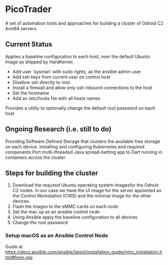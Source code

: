 # PicoTrader

A set of automation tools and approaches for building a cluster of Odroid C2 Arm64 servers. 

## Current Status

Applies a baseline configuration to each host, over the default Ubuntu image as shipped by HardKernel.
- Add user 'sysman' with sudo rights, as the ansible admin user
- Add ssh keys from current user on control host
- Disallow ssh directly to root
- Install a firewall and allow only ssh inbound connections to the host
- Set the hostname 
- Add an /etc/hosts file with all hosts names

Provides a utility to optionally change the default root password on each host

## Ongoing Research (i.e. still to do)

Providing Software Defined Storage that clusters the available free storage on each device.
Installing and configuring Kubernetes and required components
Port multi-threaded Java spread-betting app to Dart running in containers across the cluster 

## Steps for building the cluster

1. Download the required Ubuntu operating system imagesfor the Odroid C2 nodes. In our case we have the UI image for the server appointed as the Control Workstation (CWS) and the minimal image for the other devices.
2. Flash the images to the eMMC cards on each node
3. Set the mac up as an ansible control node
4. Using Ansible apply the baseline configuration to all devices
5. Change the root password

### Setup macOS as an Ansible Control Node
Guide at https://docs.ansible.com/ansible/latest/installation_guide/intro_installation.html#from-pip



